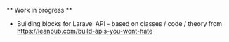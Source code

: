 ** Work in progress **

- Building blocks for Laravel API - based on classes / code / theory from https://leanpub.com/build-apis-you-wont-hate